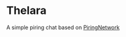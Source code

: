 # Thelara
 A simple piring chat based on <a href="https://github.com/Sunr1s/PiringNetwork" target="blank">PiringNetwork</a></p>

